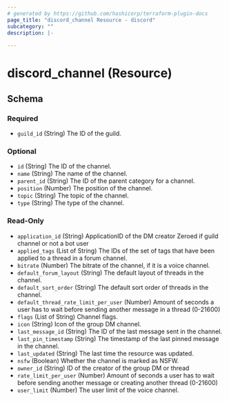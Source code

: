```yaml
---
# generated by https://github.com/hashicorp/terraform-plugin-docs
page_title: "discord_channel Resource - discord"
subcategory: ""
description: |-
  
---
```


# discord_channel (Resource)





<!-- schema generated by tfplugindocs -->
## Schema

### Required

- `guild_id` (String) The ID of the guild.

### Optional

- `id` (String) The ID of the channel.
- `name` (String) The name of the channel.
- `parent_id` (String) The ID of the parent category for a channel.
- `position` (Number) The position of the channel.
- `topic` (String) The topic of the channel.
- `type` (String) The type of the channel.

### Read-Only

- `application_id` (String) ApplicationID of the DM creator Zeroed if guild channel or not a bot user
- `applied_tags` (List of String) The IDs of the set of tags that have been applied to a thread in a forum channel.
- `bitrate` (Number) The bitrate of the channel, if it is a voice channel.
- `default_forum_layout` (String) The default layout of threads in the channel.
- `default_sort_order` (String) The default sort order of threads in the channel.
- `default_thread_rate_limit_per_user` (Number) Amount of seconds a user has to wait before sending another message in a thread (0-21600)
- `flags` (List of String) Channel flags.
- `icon` (String) Icon of the group DM channel.
- `last_message_id` (String) The ID of the last message sent in the channel.
- `last_pin_timestamp` (String) The timestamp of the last pinned message in the channel.
- `last_updated` (String) The last time the resource was updated.
- `nsfw` (Boolean) Whether the channel is marked as NSFW.
- `owner_id` (String) ID of the creator of the group DM or thread
- `rate_limit_per_user` (Number) Amount of seconds a user has to wait before sending another message or creating another thread (0-21600)
- `user_limit` (Number) The user limit of the voice channel.
